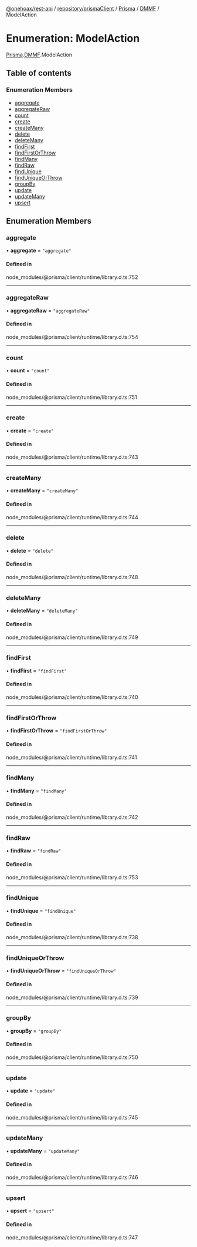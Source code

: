 [@onehoax/rest-api](../README.md) / [repository/prismaClient](../modules/repository_prismaClient.md) / [Prisma](../modules/repository_prismaClient.Prisma.md) / [DMMF](../modules/repository_prismaClient.Prisma.DMMF.md) / ModelAction

# Enumeration: ModelAction

[Prisma](../modules/repository_prismaClient.Prisma.md).[DMMF](../modules/repository_prismaClient.Prisma.DMMF.md).ModelAction

## Table of contents

### Enumeration Members

- [aggregate](repository_prismaClient.Prisma.DMMF.ModelAction.md#aggregate)
- [aggregateRaw](repository_prismaClient.Prisma.DMMF.ModelAction.md#aggregateraw)
- [count](repository_prismaClient.Prisma.DMMF.ModelAction.md#count)
- [create](repository_prismaClient.Prisma.DMMF.ModelAction.md#create)
- [createMany](repository_prismaClient.Prisma.DMMF.ModelAction.md#createmany)
- [delete](repository_prismaClient.Prisma.DMMF.ModelAction.md#delete)
- [deleteMany](repository_prismaClient.Prisma.DMMF.ModelAction.md#deletemany)
- [findFirst](repository_prismaClient.Prisma.DMMF.ModelAction.md#findfirst)
- [findFirstOrThrow](repository_prismaClient.Prisma.DMMF.ModelAction.md#findfirstorthrow)
- [findMany](repository_prismaClient.Prisma.DMMF.ModelAction.md#findmany)
- [findRaw](repository_prismaClient.Prisma.DMMF.ModelAction.md#findraw)
- [findUnique](repository_prismaClient.Prisma.DMMF.ModelAction.md#findunique)
- [findUniqueOrThrow](repository_prismaClient.Prisma.DMMF.ModelAction.md#finduniqueorthrow)
- [groupBy](repository_prismaClient.Prisma.DMMF.ModelAction.md#groupby)
- [update](repository_prismaClient.Prisma.DMMF.ModelAction.md#update)
- [updateMany](repository_prismaClient.Prisma.DMMF.ModelAction.md#updatemany)
- [upsert](repository_prismaClient.Prisma.DMMF.ModelAction.md#upsert)

## Enumeration Members

### aggregate

• **aggregate** = ``"aggregate"``

#### Defined in

node_modules/@prisma/client/runtime/library.d.ts:752

___

### aggregateRaw

• **aggregateRaw** = ``"aggregateRaw"``

#### Defined in

node_modules/@prisma/client/runtime/library.d.ts:754

___

### count

• **count** = ``"count"``

#### Defined in

node_modules/@prisma/client/runtime/library.d.ts:751

___

### create

• **create** = ``"create"``

#### Defined in

node_modules/@prisma/client/runtime/library.d.ts:743

___

### createMany

• **createMany** = ``"createMany"``

#### Defined in

node_modules/@prisma/client/runtime/library.d.ts:744

___

### delete

• **delete** = ``"delete"``

#### Defined in

node_modules/@prisma/client/runtime/library.d.ts:748

___

### deleteMany

• **deleteMany** = ``"deleteMany"``

#### Defined in

node_modules/@prisma/client/runtime/library.d.ts:749

___

### findFirst

• **findFirst** = ``"findFirst"``

#### Defined in

node_modules/@prisma/client/runtime/library.d.ts:740

___

### findFirstOrThrow

• **findFirstOrThrow** = ``"findFirstOrThrow"``

#### Defined in

node_modules/@prisma/client/runtime/library.d.ts:741

___

### findMany

• **findMany** = ``"findMany"``

#### Defined in

node_modules/@prisma/client/runtime/library.d.ts:742

___

### findRaw

• **findRaw** = ``"findRaw"``

#### Defined in

node_modules/@prisma/client/runtime/library.d.ts:753

___

### findUnique

• **findUnique** = ``"findUnique"``

#### Defined in

node_modules/@prisma/client/runtime/library.d.ts:738

___

### findUniqueOrThrow

• **findUniqueOrThrow** = ``"findUniqueOrThrow"``

#### Defined in

node_modules/@prisma/client/runtime/library.d.ts:739

___

### groupBy

• **groupBy** = ``"groupBy"``

#### Defined in

node_modules/@prisma/client/runtime/library.d.ts:750

___

### update

• **update** = ``"update"``

#### Defined in

node_modules/@prisma/client/runtime/library.d.ts:745

___

### updateMany

• **updateMany** = ``"updateMany"``

#### Defined in

node_modules/@prisma/client/runtime/library.d.ts:746

___

### upsert

• **upsert** = ``"upsert"``

#### Defined in

node_modules/@prisma/client/runtime/library.d.ts:747
